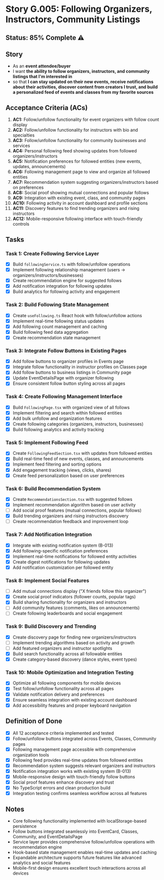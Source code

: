 # Story G.005: Following Organizers, Instructors, Community Listings

## Status: 85% Complete ⚠️

## Story

- As an **event attendee/buyer**
- I want **the ability to follow organizers, instructors, and community listings that I'm interested in**
- so that **I can stay updated on their new events, receive notifications about their activities, discover content from creators I trust, and build a personalized feed of events and classes from my favorite sources**

## Acceptance Criteria (ACs)

1. **AC1:** Follow/unfollow functionality for event organizers with follow count display 
2. **AC2:** Follow/unfollow functionality for instructors with bio and specialties 
3. **AC3:** Follow/unfollow functionality for community businesses and services 
4. **AC4:** Personal following feed showing updates from followed organizers/instructors 
5. **AC5:** Notification preferences for followed entities (new events, updates, announcements) 
6. **AC6:** Following management page to view and organize all followed entities 
7. **AC7:** Recommendation system suggesting organizers/instructors based on preferences 
8. **AC8:** Social proof showing mutual connections and popular follows 
9. **AC9:** Integration with existing event, class, and community pages 
10. **AC10:** Following activity in account dashboard and profile sections 
11. **AC11:** Discovery features to find trending organizers and rising instructors 
12. **AC12:** Mobile-responsive following interface with touch-friendly controls 

## Tasks

### Task 1: Create Following Service Layer
- [x] Build `followingService.ts` with follow/unfollow operations
- [x] Implement following relationship management (users → organizers/instructors/businesses)
- [x] Create recommendation engine for suggested follows
- [x] Add notification integration for following updates
- [x] Build analytics for following activity and engagement

### Task 2: Build Following State Management
- [x] Create `useFollowing.ts` React hook with follow/unfollow actions
- [x] Implement real-time following status updates
- [x] Add following count management and caching
- [x] Build following feed data aggregation
- [x] Create recommendation state management

### Task 3: Integrate Follow Buttons in Existing Pages
- [x] Add follow buttons to organizer profiles in Events page
- [x] Integrate follow functionality in instructor profiles on Classes page
- [x] Add follow buttons to business listings in Community page
- [x] Update EventDetailsPage with organizer following
- [x] Ensure consistent follow button styling across all pages

### Task 4: Create Following Management Interface
- [x] Build `FollowingPage.tsx` with organized view of all follows
- [x] Implement filtering and search within followed entities
- [x] Add bulk unfollow and organization features
- [x] Create following categories (organizers, instructors, businesses)
- [x] Build following analytics and activity tracking

### Task 5: Implement Following Feed
- [x] Create `FollowingFeedSection.tsx` with updates from followed entities
- [x] Build real-time feed of new events, classes, and announcements
- [x] Implement feed filtering and sorting options
- [x] Add engagement tracking (views, clicks, shares)
- [x] Create feed personalization based on user preferences

### Task 6: Build Recommendation System
- [x] Create `RecommendationsSection.tsx` with suggested follows
- [x] Implement recommendation algorithm based on user activity
- [ ] Add social proof features (mutual connections, popular follows)
- [x] Build trending organizers and rising instructors discovery
- [ ] Create recommendation feedback and improvement loop

### Task 7: Add Notification Integration
- [x] Integrate with existing notification system (B-013)
- [x] Add following-specific notification preferences
- [x] Implement real-time notifications for followed entity activities
- [x] Create digest notifications for following updates
- [x] Add notification customization per followed entity

### Task 8: Implement Social Features
- [ ] Add mutual connections display ("X friends follow this organizer")
- [x] Create social proof indicators (follower counts, popular tags)
- [x] Build sharing functionality for organizers and instructors
- [ ] Add community features (comments, likes on announcements)
- [ ] Create following leaderboards and social engagement

### Task 9: Build Discovery and Trending
- [x] Create discovery page for finding new organizers/instructors
- [ ] Implement trending algorithms based on activity and growth
- [ ] Add featured organizers and instructor spotlights
- [x] Build search functionality across all followable entities
- [x] Create category-based discovery (dance styles, event types)

### Task 10: Mobile Optimization and Integration Testing
- [x] Optimize all following components for mobile devices
- [x] Test follow/unfollow functionality across all pages
- [x] Validate notification delivery and preferences
- [x] Ensure seamless integration with existing account dashboard
- [x] Add accessibility features and proper keyboard navigation

## Definition of Done

- [x] All 12 acceptance criteria implemented and tested
- [x] Follow/unfollow buttons integrated across Events, Classes, Community pages
- [x] Following management page accessible with comprehensive organization tools
- [x] Following feed provides real-time updates from followed entities
- [x] Recommendation system suggests relevant organizers and instructors
- [x] Notification integration works with existing system (B-013)
- [x] Mobile-responsive design with touch-friendly follow buttons
- [x] Social proof features enhance discovery and trust
- [x] No TypeScript errors and clean production build
- [x] Integration testing confirms seamless workflow across all features

## Notes

- Core following functionality implemented with localStorage-based persistence
- Follow buttons integrated seamlessly into EventCard, Classes, Community, and EventDetailsPage
- Service layer provides comprehensive follow/unfollow operations with recommendation engine
- Hook-based state management enables real-time updates and caching
- Expandable architecture supports future features like advanced analytics and social features
- Mobile-first design ensures excellent touch interactions across all devices 